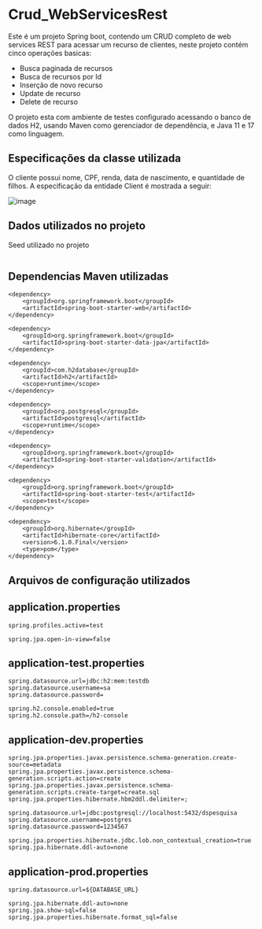# Crud_WebServicesRest

Este é um projeto Spring boot, contendo um CRUD completo de web services REST para acessar um recurso de clientes, neste projeto contém cinco operações basicas:

- Busca paginada de recursos
- Busca de recursos por Id
- Inserção de novo recurso
- Update de recurso
- Delete de recurso

O projeto esta com ambiente de testes configurado acessando o banco de dados H2, usando Maven como gerenciador de dependência, e Java 11 e 17 como linguagem.

## Especificações da classe utilizada

O cliente possui nome, CPF, renda, data de nascimento, e quantidade de filhos. A especificação da entidade Client é mostrada a seguir:

![image](https://user-images.githubusercontent.com/100853329/173346896-e261750a-65fa-4e98-ab69-71f77495be83.png)

## Dados utilizados no projeto
Seed utilizado no projeto

```
```

## Dependencias Maven utilizadas

```
<dependency>
	<groupId>org.springframework.boot</groupId>
	<artifactId>spring-boot-starter-web</artifactId>
</dependency>

<dependency>
	<groupId>org.springframework.boot</groupId>
	<artifactId>spring-boot-starter-data-jpa</artifactId>
</dependency>

<dependency>
	<groupId>com.h2database</groupId>
	<artifactId>h2</artifactId>
	<scope>runtime</scope>
</dependency>

<dependency>
	<groupId>org.postgresql</groupId>
	<artifactId>postgresql</artifactId>
	<scope>runtime</scope>
</dependency>

<dependency>
	<groupId>org.springframework.boot</groupId>
	<artifactId>spring-boot-starter-validation</artifactId>
</dependency>

<dependency>
	<groupId>org.springframework.boot</groupId>
	<artifactId>spring-boot-starter-test</artifactId>
	<scope>test</scope>
</dependency>

<dependency>
	<groupId>org.hibernate</groupId>
	<artifactId>hibernate-core</artifactId>
	<version>6.1.0.Final</version>
	<type>pom</type>
</dependency>
```
## Arquivos de configuração utilizados
## application.properties

```
spring.profiles.active=test

spring.jpa.open-in-view=false
```
## application-test.properties
```
spring.datasource.url=jdbc:h2:mem:testdb
spring.datasource.username=sa
spring.datasource.password=

spring.h2.console.enabled=true
spring.h2.console.path=/h2-console
```
## application-dev.properties
```
spring.jpa.properties.javax.persistence.schema-generation.create-source=metadata
spring.jpa.properties.javax.persistence.schema-generation.scripts.action=create
spring.jpa.properties.javax.persistence.schema-generation.scripts.create-target=create.sql
spring.jpa.properties.hibernate.hbm2ddl.delimiter=;

spring.datasource.url=jdbc:postgresql://localhost:5432/dspesquisa
spring.datasource.username=postgres
spring.datasource.password=1234567

spring.jpa.properties.hibernate.jdbc.lob.non_contextual_creation=true
spring.jpa.hibernate.ddl-auto=none
```
## application-prod.properties
```
spring.datasource.url=${DATABASE_URL}

spring.jpa.hibernate.ddl-auto=none
spring.jpa.show-sql=false
spring.jpa.properties.hibernate.format_sql=false
```
